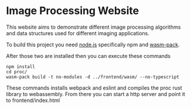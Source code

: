 # Image Processing Website

This website aims to demonstrate different image processing algorithms and data structures used for different imaging applications.

To build this project you need [node.js](https://nodejs.org) specifically npm and [wasm-pack](https://rustwasm.github.io/wasm-pack/installer/).

After those two are installed then you can execute these commands

```
npm install
cd proc/
wasm-pack build -t no-modules -d ../frontend/wasm/ --no-typescript
```

These commands installs webpack and eslint and compiles the proc rust library
to webassembly. From there you can start a http server and point it to frontend/index.html
